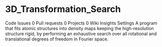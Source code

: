 # 3D_Transformation_Search
 Code Issues 0 Pull requests 0 Projects 0 Wiki Insights Settings A program that fits atomic structures into density maps keeping the high-resolution structure rigid, by performing an exhaustive search over all rotational and translational degrees of freedom in Fourier space. 
